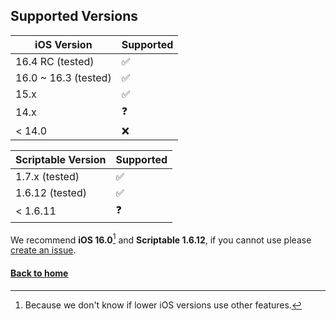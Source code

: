 ## Supported Versions
| iOS Version | Supported          |
| ------- | ------------------ |
| 16.4 RC (tested) | :white_check_mark: |
| 16.0 ~ 16.3 (tested)  | :white_check_mark:   |
| 15.x   | :white_check_mark: |
| 14.x   | :question: |
| < 14.0   | :x:      |

| Scriptable Version | Supported|
| ------ | -------- |
| 1.7.x (tested) | :white_check_mark: |
| 1.6.12 (tested) | :white_check_mark: |
| < 1.6.11 | :question: |

We recommend **iOS 16.0**[^1] and **Scriptable 1.6.12**, if you cannot use please [create an issue](https://github.com/spendtopic/SpendTermi-of-Scriptable/issues/new).

[^1]: Because we don't know if lower iOS versions use other features.

#### [Back to home](https://github.com/spendtopic/SpendTermi-of-Scriptable/blob/main/README.md#other)
